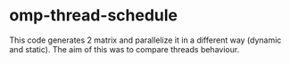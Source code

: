 # omp-thread-schedule
This code generates 2 matrix and parallelize it in a different way (dynamic and static). The aim of this was to compare threads behaviour.
